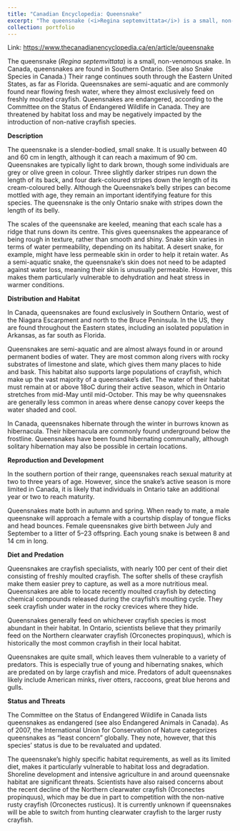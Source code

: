 ```yaml
---
title: "Canadian Encyclopedia: Queensnake"
excerpt: "The queensnake (<i>Regina septemvittata</i>) is a small, non-venomous snake that specializes in hunting crayfish. <br/><img src='/images/500x300.png'>"
collection: portfolio
---
```

Link: <https://www.thecanadianencyclopedia.ca/en/article/queensnake>

The queensnake (<i>Regina septemvittata</i>) is a small, non-venomous snake. In Canada, queensnakes are found in Southern Ontario. (See also Snake Species in Canada.) Their range continues south through the Eastern United States, as far as Florida. Queensnakes are semi-aquatic and are commonly found near flowing fresh water, where they almost exclusively feed on freshly moulted crayfish. Queensnakes are endangered, according to the Committee on the Status of Endangered Wildlife in Canada. They are threatened by habitat loss and may be negatively impacted by the introduction of non-native crayfish species.

<b>Description</b>

The queensnake is a slender-bodied, small snake. It is usually between 40 and 60 cm in length, although it can reach a maximum of 90 cm. Queensnakes are typically light to dark brown, though some individuals are grey or olive green in colour. Three slightly darker stripes run down the length of its back, and four dark-coloured stripes down the length of its cream-coloured belly. Although the Queensnake’s belly stripes can become mottled with age, they remain an important identifying feature for this species. The queensnake is the only Ontario snake with stripes down the length of its belly.

The scales of the queensnake are keeled, meaning that each scale has a ridge that runs down its centre. This gives queensnakes the appearance of being rough in texture, rather than smooth and shiny. Snake skin varies in terms of water permeability, depending on its habitat. A desert snake, for example, might have less permeable skin in order to help it retain water. As a semi-aquatic snake, the queensnake’s skin does not need to be adapted against water loss, meaning their skin is unusually permeable. However, this makes them particularly vulnerable to dehydration and heat stress in warmer conditions.
 
**Distribution and Habitat**

In Canada, queensnakes are found exclusively in Southern Ontario, west of the Niagara Escarpment and north to the Bruce Peninsula. In the US, they are found throughout the Eastern states, including an isolated population in Arkansas, as far south as Florida.

Queensnakes are semi-aquatic and are almost always found in or around permanent bodies of water. They are most common along rivers with rocky substrates of limestone and slate, which gives them many places to hide and bask. This habitat also supports large populations of crayfish, which make up the vast majority of a queensnake’s diet. The water of their habitat must remain at or above 18oC during their active season, which in Ontario stretches from mid-May until mid-October. This may be why queensnakes are generally less common in areas where dense canopy cover keeps the water shaded and cool.

In Canada, queensnakes hibernate through the winter in burrows known as hibernacula. Their hibernacula are commonly found underground below the frostline. Queensnakes have been found hibernating communally, although solitary hibernation may also be possible in certain locations.

**Reproduction and Development**
 
In the southern portion of their range, queensnakes reach sexual maturity at two to three years of age. However, since the snake’s active season is more limited in Canada, it is likely that individuals in Ontario take an additional year or two to reach maturity.

Queensnakes mate both in autumn and spring. When ready to mate, a male queensnake will approach a female with a courtship display of tongue flicks and head bounces. Female queensnakes give birth between July and September to a litter of 5–23 offspring. Each young snake is between 8 and 14 cm in long.

**Diet and Predation**

Queensnakes are crayfish specialists, with nearly 100 per cent of their diet consisting of freshly moulted crayfish. The softer shells of these crayfish make them easier prey to capture, as well as a more nutritious meal. Queensnakes are able to locate recently moulted crayfish by detecting chemical compounds released during the crayfish’s moulting cycle. They seek crayfish under water in the rocky crevices where they hide.

Queensnakes generally feed on whichever crayfish species is most abundant in their habitat. In Ontario, scientists believe that they primarily feed on the Northern clearwater crayfish (Orconectes propinquus), which is historically the most common crayfish in their local habitat.

Queensnakes are quite small, which leaves them vulnerable to a variety of predators. This is especially true of young and hibernating snakes, which are predated on by large crayfish and mice. Predators of adult queensnakes likely include American minks, river otters, raccoons, great blue herons and gulls.
 
**Status and Threats**
 
The Committee on the Status of Endangered Wildlife in Canada lists queensnakes as endangered (see also Endangered Animals in Canada). As of 2007, the International Union for Conservation of Nature categorizes queensnakes as “least concern” globally. They note, however, that this species’ status is due to be revaluated and updated.

The queensnake’s highly specific habitat requirements, as well as its limited diet, makes it particularly vulnerable to habitat loss and degradation. Shoreline development and intensive agriculture in and around queensnake habitat are significant threats. Scientists have also raised concerns about the recent decline of the Northern clearwater crayfish (Orconectes propinquus), which may be due in part to competition with the non-native rusty crayfish (Orconectes rusticus). It is currently unknown if queensnakes will be able to switch from hunting clearwater crayfish to the larger rusty crayfish.
